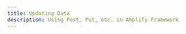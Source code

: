 ```yaml
---
title: Updating Data
description: Using Post, Put, etc. in Amplify Framework
---
```


<inline-fragment platform="js" src="~/lib/restapi/fragments/js/update.md"></inline-fragment>
<inline-fragment platform="ios" src="~/lib/restapi/fragments/ios/update.md"></inline-fragment>